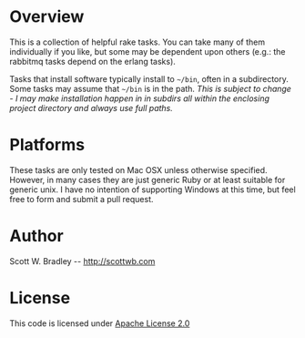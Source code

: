 # Overview

This is a collection of helpful rake tasks. You can take many of them individually if you like, but some may be dependent upon others (e.g.: the rabbitmq tasks depend on the erlang tasks).

Tasks that install software typically install to `~/bin`, often in a subdirectory. Some tasks may assume that `~/bin` is in the path. _This is subject to change - I may make installation happen in in subdirs all within the enclosing project directory and always use full paths._

# Platforms

These tasks are only tested on Mac OSX unless otherwise specified. However, in many cases they are just generic Ruby or at least suitable for generic unix. I have no intention of supporting Windows at this time, but feel free to form and submit a pull request.

# Author

Scott W. Bradley -- http://scottwb.com

# License

This code is licensed under [Apache License 2.0](http://www.apache.org/licenses/LICENSE-2.0)


